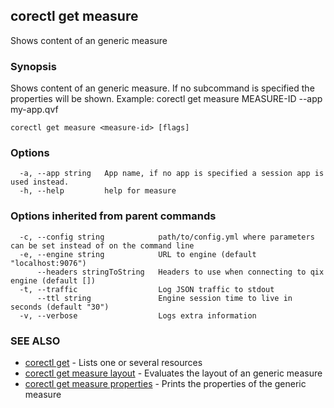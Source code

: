 ## corectl get measure

Shows content of an generic measure

### Synopsis

Shows content of an generic measure. If no subcommand is specified the properties will be shown. Example: corectl get measure MEASURE-ID --app my-app.qvf

```
corectl get measure <measure-id> [flags]
```

### Options

```
  -a, --app string   App name, if no app is specified a session app is used instead.
  -h, --help         help for measure
```

### Options inherited from parent commands

```
  -c, --config string            path/to/config.yml where parameters can be set instead of on the command line
  -e, --engine string            URL to engine (default "localhost:9076")
      --headers stringToString   Headers to use when connecting to qix engine (default [])
  -t, --traffic                  Log JSON traffic to stdout
      --ttl string               Engine session time to live in seconds (default "30")
  -v, --verbose                  Logs extra information
```

### SEE ALSO

* [corectl get](corectl_get.md)	 - Lists one or several resources
* [corectl get measure layout](corectl_get_measure_layout.md)	 - Evaluates the layout of an generic measure
* [corectl get measure properties](corectl_get_measure_properties.md)	 - Prints the properties of the generic measure

